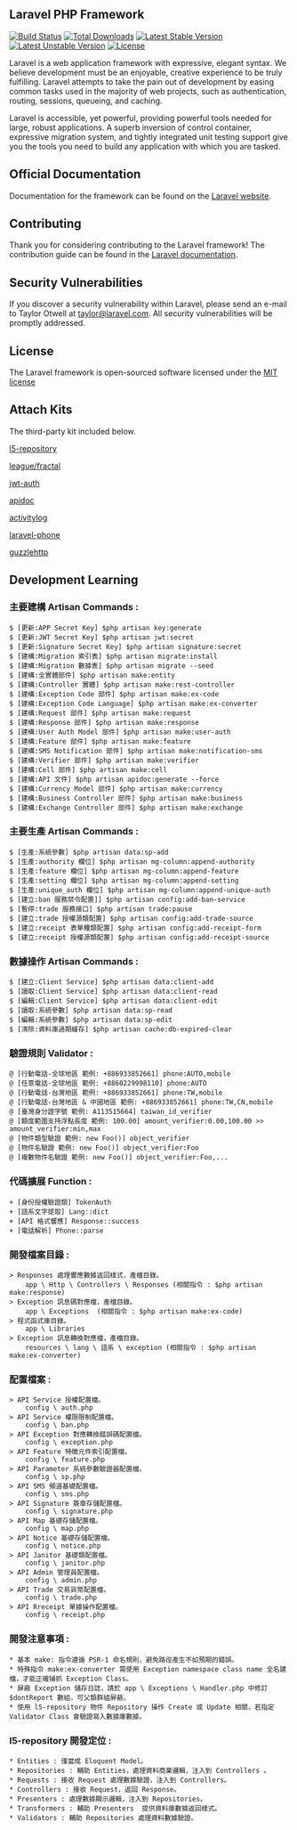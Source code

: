 ## Laravel PHP Framework

[![Build Status](https://travis-ci.org/laravel/framework.svg)](https://travis-ci.org/laravel/framework)
[![Total Downloads](https://poser.pugx.org/laravel/framework/d/total.svg)](https://packagist.org/packages/laravel/framework)
[![Latest Stable Version](https://poser.pugx.org/laravel/framework/v/stable.svg)](https://packagist.org/packages/laravel/framework)
[![Latest Unstable Version](https://poser.pugx.org/laravel/framework/v/unstable.svg)](https://packagist.org/packages/laravel/framework)
[![License](https://poser.pugx.org/laravel/framework/license.svg)](https://packagist.org/packages/laravel/framework)

Laravel is a web application framework with expressive, elegant syntax. We believe development must be an enjoyable, creative experience to be truly fulfilling. Laravel attempts to take the pain out of development by easing common tasks used in the majority of web projects, such as authentication, routing, sessions, queueing, and caching.

Laravel is accessible, yet powerful, providing powerful tools needed for large, robust applications. A superb inversion of control container, expressive migration system, and tightly integrated unit testing support give you the tools you need to build any application with which you are tasked.

## Official Documentation

Documentation for the framework can be found on the [Laravel website](http://laravel.com/docs).

## Contributing

Thank you for considering contributing to the Laravel framework! The contribution guide can be found in the [Laravel documentation](http://laravel.com/docs/contributions).

## Security Vulnerabilities

If you discover a security vulnerability within Laravel, please send an e-mail to Taylor Otwell at taylor@laravel.com. All security vulnerabilities will be promptly addressed.

## License

The Laravel framework is open-sourced software licensed under the [MIT license](http://opensource.org/licenses/MIT)

## Attach Kits

The third-party kit included below.

[l5-repository](http://andersonandra.de/l5-repository/)

[league/fractal](https://fractal.thephpleague.com/installation/)

[jwt-auth](https://jwt-auth.readthedocs.io/en/develop/)

[apidoc](https://github.com/mpociot/laravel-apidoc-generator)

[activitylog](https://github.com/spatie/laravel-activitylog)

[laravel-phone](https://github.com/Propaganistas/Laravel-Phone)

[guzzlehttp](https://github.com/guzzle/guzzle)

## Development Learning

### 主要建構 Artisan Commands :
```
$ [更新:APP Secret Key] $php artisan key:generate 
$ [更新:JWT Secret Key] $php artisan jwt:secret
$ [更新:Signature Secret Key] $php artisan signature:secret
$ [建構:Migration 索引表] $php artisan migrate:install
$ [建構:Migration 數據表] $php artisan migrate --seed
$ [建構:全實體部件] $php artisan make:entity
$ [建構:Controller 實體] $php artisan make:rest-controller
$ [建構:Exception Code 部件] $php artisan make:ex-code
$ [建構:Exception Code Language] $php artisan make:ex-converter
$ [建構:Request 部件] $php artisan make:request
$ [建構:Response 部件] $php artisan make:response
$ [建構:User Auth Model 部件] $php artisan make:user-auth
$ [建構:Feature 部件] $php artisan make:feature
$ [建構:SMS Notification 部件] $php artisan make:notification-sms
$ [建構:Verifier 部件] $php artisan make:verifier
$ [建構:Cell 部件] $php artisan make:cell
$ [建構:API 文件] $php artisan apidoc:generate --force
$ [建構:Currency Model 部件] $php artisan make:currency
$ [建構:Business Controller 部件] $php artisan make:business
$ [建構:Exchange Controller 部件] $php artisan make:exchange
```

### 主要生產 Artisan Commands :
```
$ [生產:系統參數] $php artisan data:sp-add
$ [生產:authority 欄位] $php artisan mg-column:append-authority
$ [生產:feature 欄位] $php artisan mg-column:append-feature
$ [生產:setting 欄位] $php artisan mg-column:append-setting
$ [生產:unique_auth 欄位] $php artisan mg-column:append-unique-auth
$ [建立:ban 服務禁令配置]] $php artisan config:add-ban-service
$ [暫停:trade 服務接口] $php artisan trade:pause
$ [建立:trade 授權源類配置] $php artisan config:add-trade-source
$ [建立:receipt 表單種類配置] $php artisan config:add-receipt-form
$ [建立:receipt 授權源類配置] $php artisan config:add-receipt-source
```

### 數據操作 Artisan Commands :
```
$ [建立:Client Service] $php artisan data:client-add
$ [讀取:Client Service] $php artisan data:client-read
$ [編輯:Client Service] $php artisan data:client-edit
$ [讀取:系統參數] $php artisan data:sp-read
$ [編輯:系統參數] $php artisan data:sp-edit
$ [清除:資料庫過期緩存] $php artisan cache:db-expired-clear
```

### 驗證規則 Validator :
```
@ [行動電話-全球地區 範例: +886933852661] phone:AUTO,mobile
@ [任意電話-全球地區 範例: +8860229998110] phone:AUTO
@ [行動電話-台灣地區 範例: +886933852661] phone:TW,mobile
@ [行動電話-台灣地區 & 中國地區 範例: +886933852661] phone:TW,CN,mobile
@ [臺灣身分證字號 範例: A113515664] taiwan_id_verifier
@ [額度範圍支持浮點長度 範例: 100.00] amount_verifier:0.00,100.00 >> amount_verifier:min,max
@ [物件類型驗證 範例: new Foo()] object_verifier
@ [物件名驗證 範例: new Foo()] object_verifier:Foo
@ [複數物件名驗證 範例: new Foo()] object_verifier:Foo,...
```

### 代碼擴展 Function :
```
+ [身份授權驗證類] TokenAuth
+ [語系文字提取] Lang::dict
+ [API 格式響應] Response::success
+ [電話解析] Phone::parse
```

### 開發檔案目錄 :
```
> Responses 處理響應數據返回樣式，產檔目錄。
	app \ Http \ Controllers \ Responses (相關指令 : $php artisan make:response)
> Exception 訊息碼對應檔，產檔目錄。
	app \ Exceptions  (相關指令 : $php artisan make:ex-code)
> 程式函式庫目錄。
	app \ Libraries
> Exception 訊息轉換對應檔，產檔目錄。
	resources \ lang \ 語系 \ exception (相關指令 : $php artisan make:ex-converter)
```

### 配置檔案 :
```
> API Service 授權配置檔。
	config \ auth.php
> API Service 權限限制配置檔。
	config \ ban.php
> API Exception 對應轉換錯誤碼配置檔。
	config \ exception.php
> API Feature 特徵元件索引配置檔。
	config \ feature.php
> API Parameter 系統參數驗證器配置檔。
	config \ sp.php
> API SMS 頻道基礎配置檔。
	config \ sms.php
> API Signature 簽章存儲配置檔。
	config \ signature.php
> API Map 基礎存儲配置檔。
	config \ map.php
> API Notice 基礎存儲配置檔。
	config \ notice.php
> API Janitor 基礎類配置檔。
	config \ janitor.php
> API Admin 管理員配置檔。
	config \ admin.php
> API Trade 交易貨幣配置檔。
	config \ trade.php
> API Rreceipt 單據操作配置檔。
	config \ receipt.php
```

### 開發注意事項 :
```
* 基本 make: 指令遵循 PSR-1 命名規則，避免路徑產生不如預期的錯誤。
* 特殊指令 make:ex-converter 需使用 Exception namespace class name 全名建檔，才能正確捕抓 Exception Class。
* 屏蔽 Exception 儲存日誌，請於 app \ Exceptions \ Handler.php 中修訂 $dontReport 數組，可父類群組屏蔽。
* 使用 l5-repository 物件 Repository 操作 Create 或 Update 相關，若指定 Validator Class 會驗證寫入數據庫數據。
```

### l5-repository 開發定位  : 
```
* Entities : 僅當成 Eloquent Model。
* Repositories : 輔助 Entities，處理資料商業邏輯，注入到 Controllers 。
* Requests : 接收 Request 處理數據驗證，注入到 Controllers。
* Controllers : 接收 Request，返回 Response。
* Presenters : 處理數據顯示邏輯，注入到 Repositories。
* Transformers : 輔助 Presenters  提供資料庫數據返回樣式。
* Validators : 輔助 Repositories 處理資料數據驗證。
```
